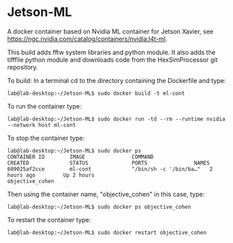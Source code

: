 # Jetson-ML
A docker container based on Nvidia ML container for Jetson Xavier, see https://ngc.nvidia.com/catalog/containers/nvidia:l4t-ml.

This build adds fftw system libraries and python module.  It also adds the tifffile python module and downloads code from the HexSimProcessor git repository.

To build: In a terminal cd to the directory containing the Dockerfile and type:

```
lab@lab-desktop:~/Jetson-ML$ sudo docker build -t ml-cont
```

To run the container type:

```
lab@lab-desktop:~/Jetson-ML$ sudo docker run -td --rm --runtime nvidia --network host ml-cont
```

To stop the container type:

```
lab@lab-desktop:~/Jetson-ML$ sudo docker ps
CONTAINER ID        IMAGE               COMMAND                  CREATED             STATUS              PORTS               NAMES
609025af2cce        ml-cont             "/bin/sh -c '/bin/ba…"   2 hours ago         Up 2 hours                              objective_cohen
```

Then using the container name, "objective_cohen" in this case, type:

```
lab@lab-desktop:~/Jetson-ML$ sudo docker ps objective_cohen
```

To restart the container type:

```
lab@lab-desktop:~/Jetson-ML$ sudo docker restart objective_cohen
```
